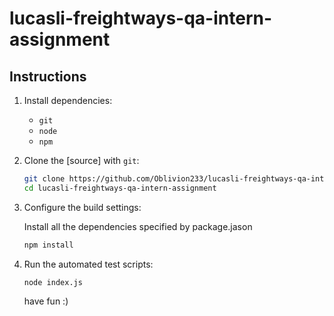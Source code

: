 # lucasli-freightways-qa-intern-assignment

## Instructions

1. Install dependencies:

   - `git`
   - `node`
   - `npm`

2. Clone the [source] with `git`:

   ```sh
   git clone https://github.com/Oblivion233/lucasli-freightways-qa-intern-assignment
   cd lucasli-freightways-qa-intern-assignment
   ```

3. Configure the build settings:

   Install all the dependencies specified by package.jason

   ```sh
   npm install
   ```

4. Run the automated test scripts:

   ```
   node index.js
   ```

   have fun :)
